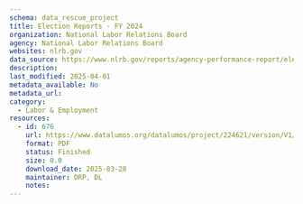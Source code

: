 ```yaml
---
schema: data_rescue_project 
title: Election Reports - FY 2024
organization: National Labor Relations Board
agency: National Labor Relations Board
websites: nlrb.gov
data_source: https://www.nlrb.gov/reports/agency-performance-report/election-reports/election-reports-fy-2024
description: 
last_modified: 2025-04-01
metadata_available: No
metadata_url: 
category:
  - Labor & Employment 
resources:
  - id: 676
    url: https://www.datalumos.org/datalumos/project/224621/version/V1/view
    format: PDF
    status: Finished
    size: 0.0
    download_date: 2025-03-28
    maintainer: DRP, DL
    notes: 
---
```

